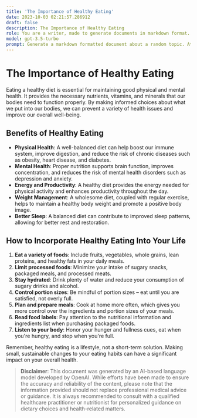```yaml
---
title: 'The Importance of Healthy Eating'
date: 2023-10-03 02:21:57.286912
draft: false
description: The Importance of Healthy Eating
role: You are a writer, made to generate documents in markdown format. It is very important that all of the documents you generate are in valid markdown format.
model: gpt-3.5-turbo
prompt: Generate a markdown formatted document about a random topic. At the bottom, include a disclaimer explaining that the document was generated by you. The first line of the document should be the title. Make sure that the entire document is in proper markdown format, using a mix of various tags to make the document visually appealing.
---
```


# The Importance of Healthy Eating

Eating a healthy diet is essential for maintaining good physical and mental health. It provides the necessary nutrients, vitamins, and minerals that our bodies need to function properly. By making informed choices about what we put into our bodies, we can prevent a variety of health issues and improve our overall well-being.

## Benefits of Healthy Eating

- **Physical Health**: A well-balanced diet can help boost our immune system, improve digestion, and reduce the risk of chronic diseases such as obesity, heart disease, and diabetes.
- **Mental Health**: Proper nutrition supports brain function, improves concentration, and reduces the risk of mental health disorders such as depression and anxiety.
- **Energy and Productivity**: A healthy diet provides the energy needed for physical activity and enhances productivity throughout the day.
- **Weight Management**: A wholesome diet, coupled with regular exercise, helps to maintain a healthy body weight and promote a positive body image.
- **Better Sleep**: A balanced diet can contribute to improved sleep patterns, allowing for better rest and restoration.

## How to Incorporate Healthy Eating Into Your Life

1. **Eat a variety of foods**: Include fruits, vegetables, whole grains, lean proteins, and healthy fats in your daily meals.
2. **Limit processed foods**: Minimize your intake of sugary snacks, packaged meals, and processed meats.
3. **Stay hydrated**: Drink plenty of water and reduce your consumption of sugary drinks and alcohol.
4. **Control portion sizes**: Be mindful of portion sizes – eat until you are satisfied, not overly full.
5. **Plan and prepare meals**: Cook at home more often, which gives you more control over the ingredients and portion sizes of your meals.
6. **Read food labels**: Pay attention to the nutritional information and ingredients list when purchasing packaged foods.
7. **Listen to your body**: Honor your hunger and fullness cues, eat when you're hungry, and stop when you're full.

Remember, healthy eating is a lifestyle, not a short-term solution. Making small, sustainable changes to your eating habits can have a significant impact on your overall health.

> **Disclaimer**: This document was generated by an AI-based language model developed by OpenAI. While efforts have been made to ensure the accuracy and reliability of the content, please note that the information provided should not replace professional medical advice or guidance. It is always recommended to consult with a qualified healthcare practitioner or nutritionist for personalized guidance on dietary choices and health-related matters.
